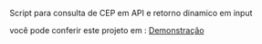 Script para consulta de CEP em API e retorno dinamico
em input

você pode conferir este projeto em : <a href="https://www.jessealves.com.br/fetch_api/" target='_blank'>Demonstração</a>